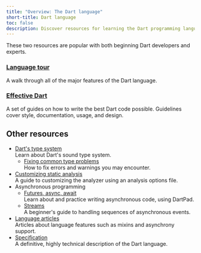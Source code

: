 ```yaml
---
title: "Overview: The Dart language"
short-title: Dart language
toc: false
description: Discover resources for learning the Dart programming language.
---
```


These two resources are popular with both beginning Dart developers and experts.

<div class="card-grid">
  <div class="card">
    <h3><a href="/language">Language tour</a></h3>
    <p>A walk through all of the major features of the Dart language.</p>
  </div>
  <div class="card">
    <h3><a href="/effective-dart">Effective Dart</a></h3>
    <p>A set of guides on how to write the best Dart code
    possible. Guidelines cover style, documentation, usage,
    and design.</p>
  </div>
</div>

## Other resources

* [Dart's type system](/language/type-system)<br>
    Learn about Dart's sound type system.
  * [Fixing common type problems](/guides/language/sound-problems)<br>
    How to fix errors and warnings you may encounter.
* [Customizing static analysis](/tools/analysis)<br>
    A guide to customizing the analyzer using an analysis options file.
* Asynchronous programming
  * [Futures, async, await](/codelabs/async-await)<br>
    Learn about and practice writing asynchronous code, using DartPad.
  * [Streams](/tutorials/language/streams)<br>
    A beginner's guide to handling sequences of asynchronous events.
* [Language articles](/articles)<br>
  Articles about language features such as mixins and asynchrony support.
* [Specification](/guides/language/spec)<br>
  A definitive, highly technical description of the Dart language.
